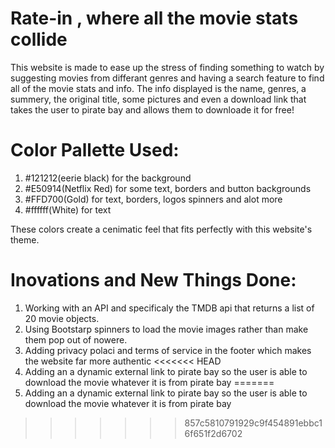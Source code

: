 # Rate-in , where all the movie stats collide
 This website is made to ease up the stress of finding something to watch by suggesting movies from differant genres and having a search feature to find all of the movie stats and info. The info displayed is the name, genres, a summery, the original title, some pictures and even a download link that takes the user to pirate bay and allows them to downloade it for free!


# Color Pallette Used:
 
 1. #121212(eerie black) for the background
 2. #E50914(Netflix Red) for some text, borders and button backgrounds
 3. #FFD700(Gold) for text, borders, logos spinners and alot more
 4. #ffffff(White) for text

 These colors create a cenimatic feel that fits perfectly with this website's theme.



# Inovations and New Things Done:

 1. Working with an API and specificaly the TMDB api that returns a list of 20 movie objects.
 2. Using Bootstarp spinners to load the movie images rather than make them pop out of nowere.
 3. Adding privacy polaci and terms of service in the footer which makes the website far more authentic
<<<<<<< HEAD
 4. Adding an a dynamic external link to pirate bay so the user is able to download the movie whatever it is from pirate bay 
=======
 4. Adding an a dynamic external link to pirate bay so the user is able to download the movie whatever it is from pirate bay 
>>>>>>> 857c5810791929c9f454891ebbc16f651f2d6702
